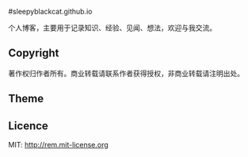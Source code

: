 #sleepyblackcat.github.io

个人博客，主要用于记录知识、经验、见闻、想法，欢迎与我交流。

## Copyright

著作权归作者所有。商业转载请联系作者获得授权，非商业转载请注明出处。

## Theme

## Licence

MIT: http://rem.mit-license.org


